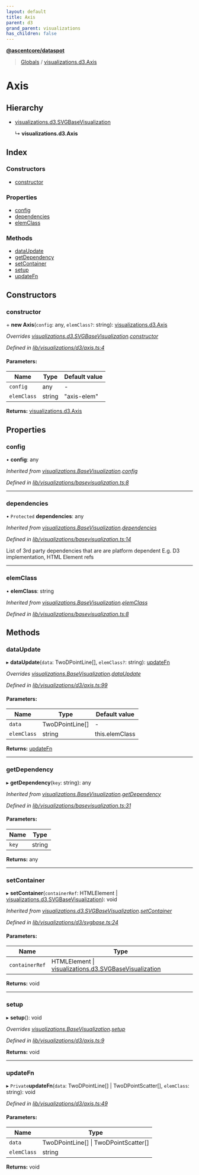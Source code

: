 ```yaml
---
layout: default
title: Axis
parent: d3
grand_parent: visualizations
has_children: false
---
```


**[@ascentcore/dataspot](../README.md)**

> [Globals](../globals.md) / [visualizations.d3.Axis](visualizations_d3_axis)

# Axis

## Hierarchy

* [visualizations.d3.SVGBaseVisualization](visualizations_d3_svgbasevisualization)

  ↳ **visualizations.d3.Axis**

## Index

### Constructors

* [constructor](visualizations_d3_axis#constructor)

### Properties

* [config](visualizations_d3_axis#config)
* [dependencies](visualizations_d3_axis#dependencies)
* [elemClass](visualizations_d3_axis#elemclass)

### Methods

* [dataUpdate](visualizations_d3_axis#dataupdate)
* [getDependency](visualizations_d3_axis#getdependency)
* [setContainer](visualizations_d3_axis#setcontainer)
* [setup](visualizations_d3_axis#setup)
* [updateFn](visualizations_d3_axis#updatefn)

## Constructors

### constructor

\+ **new Axis**(`config`: any, `elemClass?`: string): [visualizations.d3.Axis](visualizations_d3_axis)

*Overrides [visualizations.d3.SVGBaseVisualization](visualizations_d3_svgbasevisualization).[constructor](visualizations_d3_svgbasevisualization#constructor)*

*Defined in [lib/visualizations/d3/axis.ts:4](https://github.com/ascentcore/dataspot/blob/a358cc9/lib/visualizations/d3/axis.ts#L4)*

#### Parameters:

Name | Type | Default value |
------ | ------ | ------ |
`config` | any | - |
`elemClass` | string | "axis-elem" |

**Returns:** [visualizations.d3.Axis](visualizations_d3_axis)

## Properties

### config

•  **config**: any

*Inherited from [visualizations.BaseVisualization](visualizations_basevisualization).[config](visualizations_basevisualization#config)*

*Defined in [lib/visualizations/basevisualization.ts:8](https://github.com/ascentcore/dataspot/blob/a358cc9/lib/visualizations/basevisualization.ts#L8)*

___

### dependencies

• `Protected` **dependencies**: any

*Inherited from [visualizations.BaseVisualization](visualizations_basevisualization).[dependencies](visualizations_basevisualization#dependencies)*

*Defined in [lib/visualizations/basevisualization.ts:14](https://github.com/ascentcore/dataspot/blob/a358cc9/lib/visualizations/basevisualization.ts#L14)*

List of 3rd party dependencies that are are platform dependent
E.g. D3 implementation, HTML Element refs

___

### elemClass

•  **elemClass**: string

*Inherited from [visualizations.BaseVisualization](visualizations_basevisualization).[elemClass](visualizations_basevisualization#elemclass)*

*Defined in [lib/visualizations/basevisualization.ts:8](https://github.com/ascentcore/dataspot/blob/a358cc9/lib/visualizations/basevisualization.ts#L8)*

## Methods

### dataUpdate

▸ **dataUpdate**(`data`: TwoDPointLine[], `elemClass?`: string): [updateFn](visualizations_d3_axis#updatefn)

*Overrides [visualizations.BaseVisualization](visualizations_basevisualization).[dataUpdate](visualizations_basevisualization#dataupdate)*

*Defined in [lib/visualizations/d3/axis.ts:99](https://github.com/ascentcore/dataspot/blob/a358cc9/lib/visualizations/d3/axis.ts#L99)*

#### Parameters:

Name | Type | Default value |
------ | ------ | ------ |
`data` | TwoDPointLine[] | - |
`elemClass` | string | this.elemClass |

**Returns:** [updateFn](visualizations_d3_axis#updatefn)

___

### getDependency

▸ **getDependency**(`key`: string): any

*Inherited from [visualizations.BaseVisualization](visualizations_basevisualization).[getDependency](visualizations_basevisualization#getdependency)*

*Defined in [lib/visualizations/basevisualization.ts:31](https://github.com/ascentcore/dataspot/blob/a358cc9/lib/visualizations/basevisualization.ts#L31)*

#### Parameters:

Name | Type |
------ | ------ |
`key` | string |

**Returns:** any

___

### setContainer

▸ **setContainer**(`containerRef`: HTMLElement \| [visualizations.d3.SVGBaseVisualization](visualizations_d3_svgbasevisualization)): void

*Inherited from [visualizations.d3.SVGBaseVisualization](visualizations_d3_svgbasevisualization).[setContainer](visualizations_d3_svgbasevisualization#setcontainer)*

*Defined in [lib/visualizations/d3/svgbase.ts:24](https://github.com/ascentcore/dataspot/blob/a358cc9/lib/visualizations/d3/svgbase.ts#L24)*

#### Parameters:

Name | Type |
------ | ------ |
`containerRef` | HTMLElement \| [visualizations.d3.SVGBaseVisualization](visualizations_d3_svgbasevisualization) |

**Returns:** void

___

### setup

▸ **setup**(): void

*Overrides [visualizations.BaseVisualization](visualizations_basevisualization).[setup](visualizations_basevisualization#setup)*

*Defined in [lib/visualizations/d3/axis.ts:9](https://github.com/ascentcore/dataspot/blob/a358cc9/lib/visualizations/d3/axis.ts#L9)*

**Returns:** void

___

### updateFn

▸ `Private`**updateFn**(`data`: TwoDPointLine[] \| TwoDPointScatter[], `elemClass`: string): void

*Defined in [lib/visualizations/d3/axis.ts:49](https://github.com/ascentcore/dataspot/blob/a358cc9/lib/visualizations/d3/axis.ts#L49)*

#### Parameters:

Name | Type |
------ | ------ |
`data` | TwoDPointLine[] \| TwoDPointScatter[] |
`elemClass` | string |

**Returns:** void
